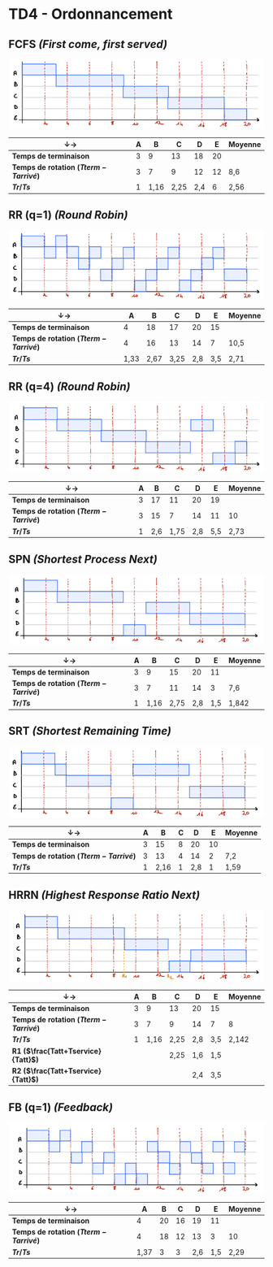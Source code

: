 # TD4 - Ordonnancement

## FCFS *(First come, first served)*
![](./img/FCFS.png)
  
&darr;&rarr;| A | B | C | D | E | Moyenne
 --- | --- | --- | --- | --- | --- | ---
 **Temps de terminaison** | 3 | 9 | 13 | 18 | 20 | 
 **Temps de rotation ($Tterm-Tarrivé$)**| 3 | 7 | 9 | 12 | 12 | 8,6
 **$Tr/Ts$** | 1 | 1,16 | 2,25 | 2,4 | 6 | 2,56



## RR (q=1) *(Round Robin)*
![](./img/RR1.png)
  
&darr;&rarr;| A | B | C | D | E | Moyenne
 --- | --- | --- | --- | --- | --- | ---
 **Temps de terminaison** | 4 | 18 | 17 | 20 | 15 | 
 **Temps de rotation ($Tterm-Tarrivé$)**| 4 | 16 | 13 | 14 | 7 | 10,5
 **$Tr/Ts$** | 1,33 | 2,67 | 3,25 | 2,8 | 3,5 | 2,71



 ## RR (q=4) *(Round Robin)*
![](./img/RR4.png)
  
&darr;&rarr;| A | B | C | D | E | Moyenne
 --- | --- | --- | --- | --- | --- | ---
 **Temps de terminaison** | 3 | 17 | 11 | 20 | 19 | 
 **Temps de rotation ($Tterm-Tarrivé$)**| 3 | 15 | 7 | 14 | 11 | 10
 **$Tr/Ts$** | 1 | 2,6 | 1,75 | 2,8 | 5,5 | 2,73


 ## SPN *(Shortest Process Next)*
![](./img/SPN.png)
  
&darr;&rarr;| A | B | C | D | E | Moyenne
 --- | --- | --- | --- | --- | --- | ---
 **Temps de terminaison** | 3 | 9 | 15 | 20 | 11 | 
 **Temps de rotation ($Tterm-Tarrivé$)**| 3 | 7 | 11 | 14 | 3 | 7,6
 **$Tr/Ts$** | 1 | 1,16 | 2,75 | 2,8 | 1,5 | 1,842



 ## SRT *(Shortest Remaining Time)*
![](./img/SRT.png)
  
&darr;&rarr;| A | B | C | D | E | Moyenne
 --- | --- | --- | --- | --- | --- | ---
 **Temps de terminaison** | 3 | 15 | 8 | 20 | 10 | 
 **Temps de rotation ($Tterm-Tarrivé$)**| 3 | 13 | 4 | 14 | 2 | 7,2
 **$Tr/Ts$** | 1 | 2,16 | 1 | 2,8 | 1 | 1,59



## HRRN *(Highest Response Ratio Next)*
![](./img/HRRN.png)
  
&darr;&rarr;| A | B | C | D | E | Moyenne
 --- | --- | --- | --- | --- | --- | ---
 **Temps de terminaison** | 3 | 9 | 13 | 20 | 15 | 
 **Temps de rotation ($Tterm-Tarrivé$)**| 3 | 7 | 9 | 14 | 7 | 8
 **$Tr/Ts$** | 1 | 1,16 | 2,25 | 2,8 | 3,5 | 2,142
 **R1 ($\frac{Tatt+Tservice}{Tatt}$)**|   |   | 2,25 | 1,6 | 1,5 |
 **R2 ($\frac{Tatt+Tservice}{Tatt}$)**|   |   |      | 2,4 | 3,5



## FB (q=1) *(Feedback)*
![](./img/FB.png)
  
&darr;&rarr;| A | B | C | D | E | Moyenne
 --- | --- | --- | --- | --- | --- | ---
 **Temps de terminaison** | 4 | 20 | 16 | 19 | 11 | 
 **Temps de rotation ($Tterm-Tarrivé$)**| 4 | 18 | 12 | 13 | 3 | 10
 **$Tr/Ts$** | 1,37 | 3 | 3 | 2,6 | 1,5 | 2,29
